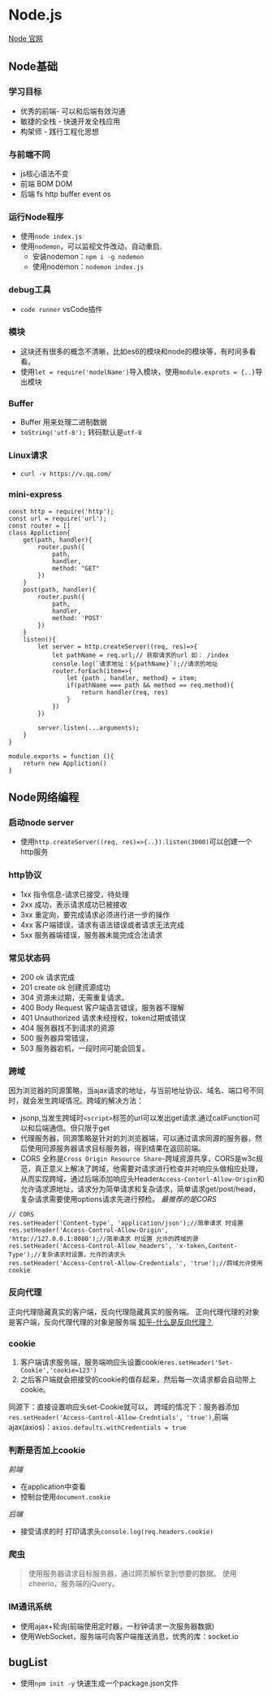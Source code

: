 # Node.js
[Node 官网](!http://nodejs.cn/)
## Node基础

### 学习目标
- 优秀的前端- 可以和后端有效沟通
- 敏捷的全栈 - 快速开发全栈应用
- 构架师 - 践行工程化思想

### 与前端不同
- js核心语法不变
- 前端 BOM DOM
- 后端 fs http buffer event os

### 运行Node程序
- 使用`node index.js`
- 使用`nodemon`，可以监视文件改动，自动重启.
  - 安装nodemon：`npm i -g nodemon`
  - 使用nodemon：`nodemon index.js`

### debug工具
- `code runner` vsCode插件

### 模块
- 这块还有很多的概念不清晰，比如es6的模块和node的模块等，有时间多看看。
- 使用`let = require('modelName')`导入模块，使用`module.exprots = {..}`导出模块

### Buffer
- Buffer 用来处理二进制数据 
- `toString('utf-8');` 转码默认是`utf-8` 

### Linux请求
- `curl -v https://v.qq.com/`

### mini-express
```
const http = require('http');
const url = require('url');
const router = []
class Appliction{
    get(path, handler){
        router.push({
            path,
            handler,
            method: "GET"
        })
    }
    post(path, handler){
        router.push({
            path,
            handler,
            method: 'POST'
        })
    }
    listen(){
        let server = http.createServer((req, res)=>{
            let pathName = req.url;// 获取请求的url 如： /index
            console.log(`请求地址：${pathName}`);//请求的地址
            router.forEach(item=>{
                let {path , handler, method} = item;
                if(pathName === path && method == req.method){
                    return handler(req, res)
                }
            })
        })
        
        server.listen(...arguments);
    }
}

module.exports = function (){
    return new Appliction()
}
```

## Node网络编程
### 启动node server
- 使用`http.createServer((req, res)=>{..}).listen(3000)`可以创建一个http服务

### http协议
 - 1xx 指令信息-请求已接受，待处理
 - 2xx 成功，表示请求成功已被接收
 - 3xx 重定向，要完成请求必须进行进一步的操作
 - 4xx 客户端错误，请求有语法错误或者请求无法完成
 - 5xx 服务器端错误，服务器未能完成合法请求
### 常见状态码
 - 200 ok 请求完成
 - 201 create ok 创建资源成功
 - 304 资源未过期，无需重复请求。
 - 400 Body Request  客户端语言错误，服务器不理解
 - 401 Unauthorized 请求未经授权，token过期或错误
 - 404 服务器找不到请求的资源
 - 500 服务器异常错误，
 - 503 服务器宕机，一段时间可能会回复。

### 跨域
因为浏览器的同源策略，当ajax请求的地址，与当前地址协议、域名、端口号不同时，就会发生跨域情况。跨域的解决方法：
 - jsonp,当发生跨域时`<script>`标签的url可以发出get请求.通过callFunction可以和后端通信。但只限于get
 - 代理服务器，同源策略是针对的刘浏览器端，可以通过请求同源的服务器，然后使用同源服务器请求目标服务器，得到结果在返回前端。
 - CORS 全称是`Cross Origin Resource Share`-跨域资源共享，CORS是w3c规范，真正意义上解决了跨域，他需要对请求进行检查并对响应头做相应处理，从而实现跨域，通过后端添加响应头Header`Access-Contorl-Allow-Origin`和允许请求源地址，请求分为简单请求和复杂请求，简单请求get/post/head，复杂请求需要使用options请求先进行预检。
*最推荐的是CORS*
```
// CORS 
res.setHeader('Content-type', 'application/json');//简单请求 时设置
res.setHeader('Access-Control-Allow-Origin', 'http://127.0.0.1:8080');//简单请求 时设置 允许的跨域的源
res.setHeader('Access-Control-Allow_headers', 'x-token,Content-Type');//复杂请求时设置，允许的请求头
res.setHeader('Access-Control-Allow-Credentials', 'true');//跨域允许使用cookie
```

### 反向代理
正向代理隐藏真实的客户端，反向代理隐藏真实的服务端。
正向代理代理的对象是客户端，反向代理代理的对象是服务端
[知乎-什么是反向代理？](https://www.zhihu.com/question/24723688)

### cookie
 1. 客户端请求服务端，服务端响应头设置cookie`res.setHeader('Set-Cookie','cookie=123')`
 2. 之后客户端就会把接受的cookie的值存起来，然后每一次请求都会自动带上cookie。

同源下：直接设置响应头set-Cookie就可以，
跨域的情况下：服务器添加`res.setHeader('Access-Control-Allow-Credntials', 'true')`,前端ajax(axios)：`axios.defaults.withCredentials = true`

### 判断是否加上cookie
*前端*
- 在application中查看
- 控制台使用`document.cookie`

*后端*
- 接受请求的时 打印请求头`console.log(req.headers.cookie)`

### 爬虫
> 使用服务器请求目标服务器，通过网页解析拿到想要的数据。
使用cheerio，服务端的jQuery。

### IM通讯系统
- 使用ajax+轮询(前端使用定时器，一秒钟请求一次服务器数据)
- 使用WebSocket，服务端可向客户端推送消息，优秀的库：socket.io

## bugList
- 使用`npm init -y` 快速生成一个package.json文件